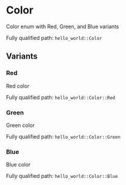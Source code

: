# Color

Color enum with Red, Green, and Blue variants

Fully qualified path: `hello_world::Color`

## Variants

### Red

Red color

Fully qualified path: `hello_world::Color::Red`

### Green

Green color

Fully qualified path: `hello_world::Color::Green`

### Blue

Blue color

Fully qualified path: `hello_world::Color::Blue`
